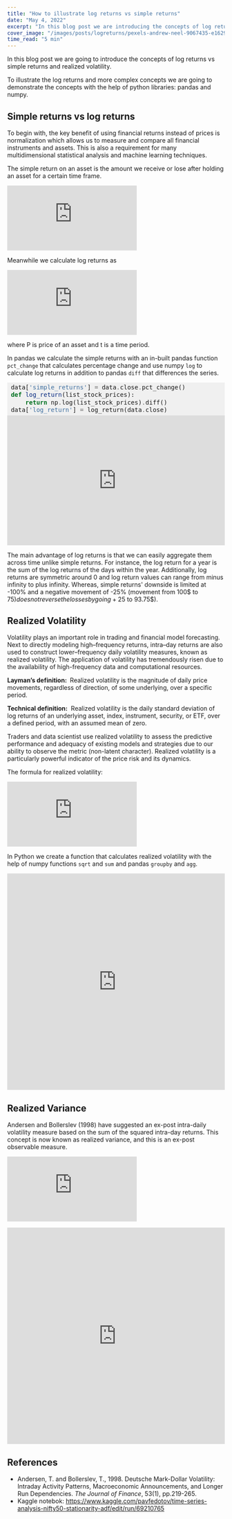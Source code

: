 ```yaml
---
title: "How to illustrate log returns vs simple returns"
date: "May 4, 2022"
excerpt: "In this blog post we are introducing the concepts of log returns vs simple returns, realized volatility and realized variance."
cover_image: "/images/posts/logreturns/pexels-andrew-neel-9067435-e1629301269244.webp"
time_read: "5 min"
---
```


In this blog post we are going to introduce the concepts of log returns vs simple returns and realized volatility.

To illustrate the log returns and more complex concepts we are going to demonstrate the concepts with the help of python libraries: pandas and numpy.

## Simple returns vs log returns

To begin with, the key benefit of using financial returns instead of prices is normalization which allows us to measure and compare all financial instruments and assets. This is also a requirement for many multidimensional statistical analysis and machine learning techniques.

The simple return on an asset is the amount we receive or lose after holding an asset for a certain time frame.

![log returns vs simple returns](https://latex.codecogs.com/svg.latex?%5C%20R_%7Bt%7D%3D%5Cdfrac%7BP_%7Bt%7D-P_%7Bt-1%7D%7D%7BP_%7Bt-1%7D%7D%3D%20%5Cdfrac%7BP_%7Bt%7D%7D%7BP_%7Bt-1%7D%7D-1)

Meanwhile we calculate log returns as

![log returns vs simple returns](https://latex.codecogs.com/svg.latex?r_%7Bt%7D%3D%5Cdfrac%7Blog%28P_%7Bt%7D%29%7D%7Blog%28P_%7Bt-1%7D%29%7D%3D%20log%28P_%7Bt%7D%29%20-%20log%28P_%7Bt-1%7D%29)

where P is price of an asset and t is a time period.

In pandas we calculate the simple returns with an in-built pandas function <code>pct_change</code> that calculates percentage change and use numpy <code>log</code> to calculate log returns in addition to pandas <code>diff</code> that differences the series.

<div style="background: #f0f0f0; overflow:auto;width:auto;border-width:.1em .1em .1em .8em;padding:.2em .6em;"><pre style="margin: 0; line-height: 125%">data[<span style="color: #4070a0">&#39;simple_returns&#39;</span>] <span style="color: #666666">=</span> data<span style="color: #666666">.</span>close<span style="color: #666666">.</span>pct_change()
<span style="color: #007020; font-weight: bold">def</span> <span style="color: #06287e">log_return</span>(list_stock_prices):
    <span style="color: #007020; font-weight: bold">return</span> np<span style="color: #666666">.</span>log(list_stock_prices)<span style="color: #666666">.</span>diff()
data[<span style="color: #4070a0">&#39;log_return&#39;</span>] <span style="color: #666666">=</span> log_return(data<span style="color: #666666">.</span>close)
</pre></div>

<iframe src="https://www.kaggle.com/embed/pavfedotov/time-series-analysis-nifty50-stationarity-adf?cellIds=41&kernelSessionId=73089468" height="300" style="margin: 0 auto; width: 100%; max-width: 950px;" frameborder="0" scrolling="auto" title="Time series analysis Nifty50 (stationarity, ADF)"></iframe>

The main advantage of log returns is that we can easily aggregate them across time unlike simple returns. For instance, the log return for a year is the sum of the log returns of the days within the year. Additionally, log returns are symmetric around 0 and log return values can range from minus infinity to plus infinity. Whereas, simple returns' downside is limited at -100% and a negative movement of -25% (movement from 100$ to 75$) does not reverse the losses by going +25% (75$ to 93.75$).

## Realized Volatility

Volatility plays an important role in trading and financial model forecasting. Next to directly modeling high–frequency returns, intra–day returns are also used to construct lower–frequency daily volatility measures, known as realized volatility. The application of volatility has tremendously risen due to the availability of high-frequency data and computational resources.

<p><strong>Layman’s definition:&nbsp;</strong>&nbsp;Realized volatility is the magnitude of daily price movements, regardless of direction, of some underlying, over a specific period.</p><p><strong>Technical definition:</strong>&nbsp; Realized volatility is the daily standard deviation of log returns of&nbsp;an underlying asset, index, instrument, security, or ETF, over a defined period, with an assumed mean of&nbsp;zero.</p>

Traders and data scientist use realized volatility to assess the predictive performance and adequacy of existing models and strategies due to our ability to observe the metric (non-latent character). Realized volatility is a particularly powerful indicator of the price risk and its dynamics.

The formula for realized volatility:

![](https://latex.codecogs.com/svg.latex?%5Csigma%20%3D%20%5Csqrt%7B%5Csum_%7Bi%3D1%7D%5E%7BT%7Dr_%7Bt%7D%5E2%7D)

In Python we create a function that calculates realized volatility with the help of numpy functions <code>sqrt</code> and <code>sum</code> and pandas <code>groupby</code> and <code>agg</code>.

<iframe src="https://www.kaggle.com/embed/pavfedotov/time-series-analysis-nifty50-stationarity-adf?cellIds=11&kernelSessionId=73089468" height="500" style="margin: 0 auto; width: 100%; max-width: 950px;" frameborder="0" scrolling="auto" title="Time series analysis Nifty50 (stationarity, ADF)"></iframe>

## Realized Variance

Andersen and Bollerslev (1998) have suggested an ex-post intra-daily volatility measure based on the sum of the squared intra-day returns. This concept is now known as realized variance, and this is an ex-post observable measure.

![](https://latex.codecogs.com/svg.latex?%5Csigma%5E2%20%3D%20%5Csum_%7Bi%3D1%7D%5E%7BT%7Dr_%7Bt%7D%5E2)

<iframe src="https://www.kaggle.com/embed/pavfedotov/time-series-analysis-nifty50-stationarity-adf?cellIds=16&kernelSessionId=73089468" height="500" style="margin: 0 auto; width: 100%; max-width: 950px;" frameborder="0" scrolling="auto" title="Time series analysis Nifty50 (stationarity, ADF)"></iframe>

## References

<ul><li>Andersen, T. and Bollerslev, T., 1998. Deutsche Mark-Dollar Volatility: Intraday Activity Patterns, Macroeconomic Announcements, and Longer Run Dependencies.&nbsp;<em>The Journal of Finance</em>, 53(1), pp.219-265.</li><li>Kaggle notebok: <a href="https://www.kaggle.com/pavfedotov/time-series-analysis-nifty50-stationarity-adf/edit/run/69210765" target="_blank" rel="noreferrer noopener">https://www.kaggle.com/pavfedotov/time-series-analysis-nifty50-stationarity-adf/edit/run/69210765</a></li></ul>
